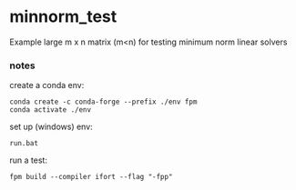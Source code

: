 # minnorm_test
Example large m x n matrix (m&lt;n) for testing minimum norm linear solvers

### notes

create a conda env:

```
conda create -c conda-forge --prefix ./env fpm
conda activate ./env
```

set up (windows) env:

```
run.bat
```

run a test:

```
fpm build --compiler ifort --flag "-fpp"
```
